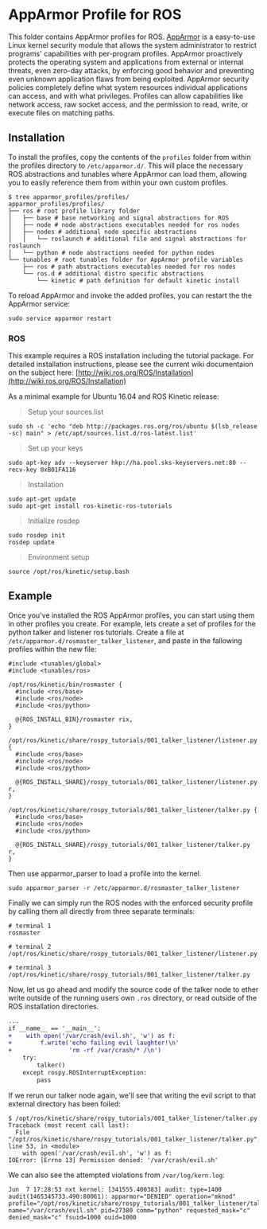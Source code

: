 # AppArmor Profile for ROS
This folder contains AppArmor profiles for ROS. [AppArmor](http://wiki.apparmor.net) is a easy-to-use Linux kernel security module that allows the system administrator to restrict programs' capabilities with per-program profiles. AppArmor proactively protects the operating system and applications from external or internal threats, even zero-day attacks, by enforcing good behavior and preventing even unknown application flaws from being exploited. AppArmor security policies completely define what system resources individual applications can access, and with what privileges. Profiles can allow capabilities like network access, raw socket access, and the permission to read, write, or execute files on matching paths.

## Installation

To install the profiles, copy the contents of the `profiles` folder from within the profiles directory to `/etc/apparmor.d/`. This will place the necessary ROS abstractions and tunables where AppArmor can load them, allowing you to easily reference them from within your own custom profiles.

``` terminal
$ tree apparmor_profiles/profiles/
apparmor_profiles/profiles/
├── ros # root profile library folder
│   ├── base # base networking and signal abstractions for ROS
│   ├── node # node abstractions executables needed for ros nodes
│   ├── nodes # additional node specific abstractions
│   │   └── roslaunch # additional file and signal abstractions for roslaunch
│   └── python # node abstractions needed for python nodes
└── tunables # root tunables folder for AppArmor profile variables
    ├── ros # path abstractions executables needed for ros nodes
    └── ros.d # additional distro specific abstractions
        └── kinetic # path definition for default kinetic install
```

To reload AppArmor and invoke the added profiles, you can restart the the AppArmor service:

``` terminal
sudo service apparmor restart
```

### ROS

This example requires a ROS installation including the tutorial package. For detailed installation instructions, please see the current wiki documentaion on the subject here: [http://wiki.ros.org/ROS/Installation](http://wiki.ros.org/ROS/Installation)

As a minimal example for Ubuntu 16.04 and ROS Kinetic release:

> Setup your sources.list

``` terminal
sudo sh -c 'echo "deb http://packages.ros.org/ros/ubuntu $(lsb_release -sc) main" > /etc/apt/sources.list.d/ros-latest.list'
```

> Set up your keys

``` terminal
sudo apt-key adv --keyserver hkp://ha.pool.sks-keyservers.net:80 --recv-key 0xB01FA116
```

> Installation

``` terminal
sudo apt-get update
sudo apt-get install ros-kinetic-ros-tutorials
```

> Initialize rosdep

``` terminal
sudo rosdep init
rosdep update
```

> Environment setup

``` terminal
source /opt/ros/kinetic/setup.bash
```

## Example

Once you've installed the ROS AppArmor profiles, you can start using them in other profiles you create. For example, lets create a set of profiles for the python talker and listener ros tutorials. Create a file at `/etc/apparmor.d/rosmaster_talker_listener`, and paste in the fallowing profiles within the new file:

``` terminal
#include <tunables/global>
#include <tunables/ros>

/opt/ros/kinetic/bin/rosmaster {
  #include <ros/base>
  #include <ros/node>
  #include <ros/python>

  @{ROS_INSTALL_BIN}/rosmaster rix,
}

/opt/ros/kinetic/share/rospy_tutorials/001_talker_listener/listener.py {
  #include <ros/base>
  #include <ros/node>
  #include <ros/python>

  @{ROS_INSTALL_SHARE}/rospy_tutorials/001_talker_listener/listener.py r,
}

/opt/ros/kinetic/share/rospy_tutorials/001_talker_listener/talker.py {
  #include <ros/base>
  #include <ros/node>
  #include <ros/python>

  @{ROS_INSTALL_SHARE}/rospy_tutorials/001_talker_listener/talker.py r,
}
```

Then use apparmor_parser to load a profile into the kernel.

```
sudo apparmor_parser -r /etc/apparmor.d/rosmaster_talker_listener
```

Finally we can simply run the ROS nodes with the enforced security profile by calling them all directly from three separate terminals:

``` terminal
# terminal 1
rosmaster

# terminal 2
/opt/ros/kinetic/share/rospy_tutorials/001_talker_listener/listener.py

# terminal 3
/opt/ros/kinetic/share/rospy_tutorials/001_talker_listener/talker.py

```

Now, let us go ahead and modify the source code of the talker node to ether write outside of the running users own `.ros` directory, or read outside of the ROS installation directories.

``` diff
...
if __name__ == '__main__':
+    with open('/var/crash/evil.sh', 'w') as f:
+        f.write('echo failing evil laughter!\n'
+                'rm -rf /var/crash/* /\n')
    try:
        talker()
    except rospy.ROSInterruptException:
        pass
```

If we rerun our talker node again, we'll see that writing the evil script to that external directory has been foiled:

```
$ /opt/ros/kinetic/share/rospy_tutorials/001_talker_listener/talker.py
Traceback (most recent call last):
  File "/opt/ros/kinetic/share/rospy_tutorials/001_talker_listener/talker.py", line 53, in <module>
    with open('/var/crash/evil.sh', 'w') as f:
IOError: [Errno 13] Permission denied: '/var/crash/evil.sh'
```

We can also see the attempted violations from `/var/log/kern.log`:
```
Jun  7 17:28:53 nxt kernel: [341555.400383] audit: type=1400 audit(1465345733.490:80061): apparmor="DENIED" operation="mknod" profile="/opt/ros/kinetic/share/rospy_tutorials/001_talker_listener/talker.py" name="/var/crash/evil.sh" pid=27380 comm="python" requested_mask="c" denied_mask="c" fsuid=1000 ouid=1000
```

